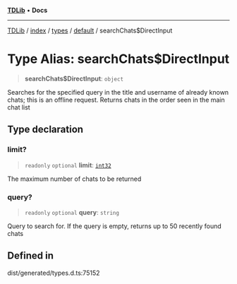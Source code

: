 [**TDLib**](../../../../../../README.md) • **Docs**

***

[TDLib](../../../../../../modules.md) / [index](../../../../../README.md) / [types](../../../README.md) / [default](../README.md) / searchChats$DirectInput

# Type Alias: searchChats$DirectInput

> **searchChats$DirectInput**: `object`

Searches for the specified query in the title and username of already known chats; this is an offline request. Returns chats in the order seen in the main chat list

## Type declaration

### limit?

> `readonly` `optional` **limit**: [`int32`](int32-1.md)

The maximum number of chats to be returned

### query?

> `readonly` `optional` **query**: `string`

Query to search for. If the query is empty, returns up to 50 recently found chats

## Defined in

dist/generated/types.d.ts:75152
